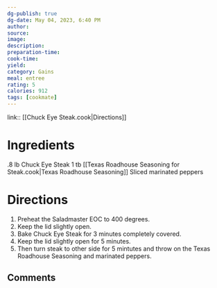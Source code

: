 ```yaml
---
dg-publish: true
dg-date: May 04, 2023, 6:40 PM
author: 
source: 
image:
description: 
preparation-time:
cook-time:
yield: 
category: Gains
meal: entree
rating: 5
calories: 912
tags: [cookmate]
---
```


link:: [[Chuck Eye Steak.cook|Directions]]

# Ingredients

.8 lb Chuck Eye Steak
1 tb [[Texas Roadhouse Seasoning for Steak.cook|Texas Roadhouse Seasoning]]
Sliced marinated peppers

# Directions

1) Preheat the Saladmaster EOC to 400 degrees.
2) Keep the lid slightly open.
3) Bake Chuck Eye Steak for 3 minutes completely covered.
4) Keep the lid slightly open for 5 minutes.
5) Then turn steak to other side for 5 mintutes and throw on the Texas Roadhouse Seasoning and marinated peppers.

## Comments

